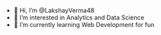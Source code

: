 - 👋 Hi, I’m @LakshayVerma48
- 👀 I’m interested in Analytics and Data Science
- 🌱 I’m currently learning Web Development for fun

<!---
LakshayVerma48/LakshayVerma48 is a ✨ special ✨ repository because its `README.md` (this file) appears on your GitHub profile.
You can click the Preview link to take a look at your changes.
--->
